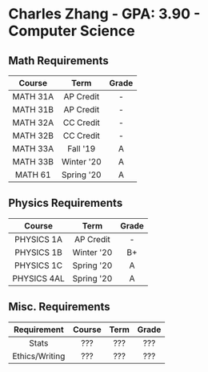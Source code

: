 # Charles Zhang - GPA: 3.90 - Computer Science

## Math Requirements

| Course | Term | Grade |
|:---:|:---:|:---:|
| MATH 31A | AP Credit | - |
| MATH 31B | AP Credit | - |
| MATH 32A | CC Credit | - |
| MATH 32B | CC Credit | - |
| MATH 33A | Fall '19 | A |
| MATH 33B | Winter '20 | A |
| MATH 61 | Spring '20 | A |

## Physics Requirements

| Course | Term | Grade |
|:---:|:---:|:---:|
| PHYSICS 1A | AP Credit | - |
| PHYSICS 1B | Winter '20 | B+ |
| PHYSICS 1C | Spring '20 | A |
| PHYSICS 4AL | Spring '20 | A |

## Misc. Requirements

| Requirement | Course | Term | Grade |
|:---:|:---:|:---:|:---:|
| Stats | ??? | ??? | ??? |
| Ethics/Writing | ??? | ??? | ??? |
